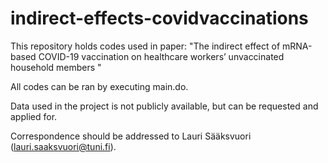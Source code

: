 # indirect-effects-covidvaccinations
This repository holds codes used in paper: "The indirect effect of mRNA-based COVID-19 vaccination on healthcare workers’ unvaccinated household members "

All codes can be ran by executing main.do.

Data used in the project is not publicly available, but can be requested and applied for.

Correspondence should be addressed to Lauri Sääksvuori (lauri.saaksvuori@tuni.fi). 
